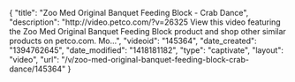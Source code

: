 {
    "title": "Zoo Med Original Banquet Feeding Block - Crab Dance",
    "description": "http:\/\/video.petco.com\/?v=26325 View this video featuring the Zoo Med Original Banquet Feeding Block product and shop other similar products on petco.com. Mo...",
    "videoid": "145364",
    "date_created": "1394762645",
    "date_modified": "1418181182",
    "type": "captivate",
    "layout": "video",
    "url": "\/v\/zoo-med-original-banquet-feeding-block-crab-dance\/145364"
}